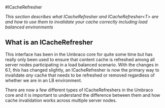 #ICacheRefresher

_This section describes what ICacheRefresher and ICacheRefresher&lt;T&gt; are and how to use them to invalidate your cache correctly including load balanced environments_ 

## What is an ICacheRefresher

This interface has been in the Umbraco core for quite some time but has really only been used to ensure that content cache is refreshed among all server nodes participating in a load balanced scenario. With the changes in 6.1, this has changed slightly, an ICacheRefresher is now the primary way to invalidate *any* cache that needs to be refreshed or removed regardless of whether we are in an LB environment.

There are now a few different types of ICacheRefreshers in the Umbraco core and it is important to understand the difference between them and how cache invalidation works across multiple server nodes.
